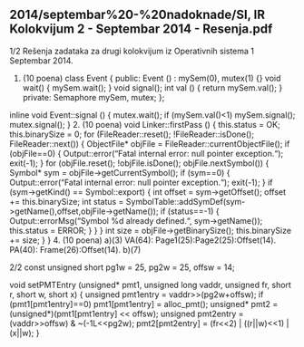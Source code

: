 2014/septembar%20-%20nadoknade/SI, IR Kolokvijum 2 - Septembar 2014 - Resenja.pdf
--------------------------------------------------------------------------------


1/2
Rešenja zadataka za
drugi kolokvijum iz Operativnih sistema 1
Septembar 2014.
1. (10 poena)
class Event {
public:
  Event () : mySem(0), mutex(1) {}
  void wait() { mySem.wait(); }
  void signal();
  int val () { return mySem.val(); }
private:
  Semaphore mySem, mutex;
};

inline void Event::signal () {
  mutex.wait();
  if (mySem.val()<1) mySem.signal();
  mutex.signal();
}
2. (10 poena)
void Linker::firstPass () {
  this.status = OK;
  this.binarySize = 0;
  for (FileReader::reset(); !FileReader::isDone(); FileReader::next()) {
    ObjectFile* objFile = FileReader::currentObjectFile();
    if (objFile==0) {
      Output::error(“Fatal internal error: null pointer exception.“);
      exit(-1);
    }
    for (objFile.reset(); !objFile.isDone(); objFile.nextSymbol()) {
      Symbol* sym = objFile->getCurrentSymbol();
      if (sym==0) {
        Output::error(“Fatal internal error: null pointer exception.“);
        exit(-1);
      }
      if (sym->getKind() == Symbol::export) {
        int offset = sym->getOffset();
        offset += this.binarySize;
        int status =
          SymbolTable::addSymDef(sym->getName(),offset,objFile->getName());
        if (status==-1) {
          Output::errorMsg(“Symbol %d already defined.“, sym->getName());
          this.status = ERROR;
        }
      }
    }
    int size = objFile->getBinarySize();
    this.binarySize += size;
  }
}
4. (10 poena)
a)(3)    VA(64): Page1(25):Page2(25):Offset(14).
PA(40): Frame(26):Offset(14).
b)(7)

2/2
const unsigned short pg1w = 25, pg2w = 25, offsw = 14;

void setPMTEntry (unsigned* pmt1, unsigned long vaddr, unsigned fr,
      short r, short w, short x) {
  unsigned pmt1entry = vaddr>>(pg2w+offsw);
  if (pmt1[pmt1entry]==0)
    pmt1[pmt1entry] = alloc_pmt();
  unsigned* pmt2 = (unsigned*)(pmt1[pmt1entry] << offsw);
  unsigned pmt2entry = (vaddr>>offsw) & ~(-1L<<pg2w);
  pmt2[pmt2entry] = (fr<<2) | ((r||w)<<1) | (x||w);
}
